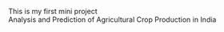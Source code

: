 This is my first mini project 
<br>
Analysis and Prediction of Agricultural Crop Production in India
